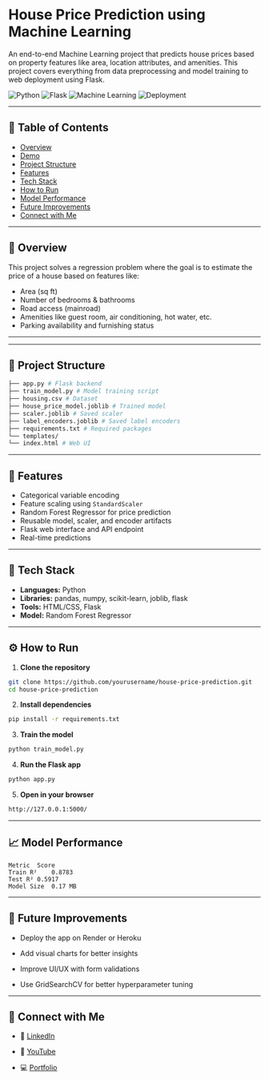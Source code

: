 # House Price Prediction using Machine Learning

An end-to-end Machine Learning project that predicts house prices based on property features like area, location attributes, and amenities. This project covers everything from data preprocessing and model training to web deployment using Flask.

![Python](https://img.shields.io/badge/Python-3.8%2B-blue?style=flat) ![Flask](https://img.shields.io/badge/Flask-2.0-lightgrey) ![Machine Learning](https://img.shields.io/badge/Machine%20Learning-RandomForest-orange) ![Deployment](https://img.shields.io/badge/Deployed-Local%20Server-green)

---

## 📌 Table of Contents

- [Overview](#overview)
- [Demo](#demo)
- [Project Structure](#project-structure)
- [Features](#features)
- [Tech Stack](#tech-stack)
- [How to Run](#how-to-run)
- [Model Performance](#model-performance)
- [Future Improvements](#future-improvements)
- [Connect with Me](#connect-with-me)

---

## 📖 Overview

This project solves a regression problem where the goal is to estimate the price of a house based on features like:

- Area (sq ft)
- Number of bedrooms & bathrooms
- Road access (mainroad)
- Amenities like guest room, air conditioning, hot water, etc.
- Parking availability and furnishing status

---
---

## 📁 Project Structure
```bash
├── app.py # Flask backend
├── train_model.py # Model training script
├── housing.csv # Dataset
├── house_price_model.joblib # Trained model
├── scaler.joblib # Saved scaler
├── label_encoders.joblib # Saved label encoders
├── requirements.txt # Required packages
└── templates/
└── index.html # Web UI
```

---

## 🚀 Features

- Categorical variable encoding
- Feature scaling using `StandardScaler`
- Random Forest Regressor for price prediction
- Reusable model, scaler, and encoder artifacts
- Flask web interface and API endpoint
- Real-time predictions

---

## 🧠 Tech Stack

- **Languages:** Python
- **Libraries:** pandas, numpy, scikit-learn, joblib, flask
- **Tools:** HTML/CSS, Flask
- **Model:** Random Forest Regressor

---

## ⚙️ How to Run

1. **Clone the repository**

```bash
git clone https://github.com/yourusername/house-price-prediction.git
cd house-price-prediction
````

2. **Install dependencies**

```bash
pip install -r requirements.txt
````

3. **Train the model**

```bash
python train_model.py
````
4. **Run the Flask app**

```bash
python app.py
````
5. **Open in your browser**

```bash
http://127.0.0.1:5000/

````

---

## 📈 Model Performance

```
Metric	Score
Train R²	0.8783
Test R²	0.5917
Model Size	0.17 MB
```

---

## 🔧 Future Improvements

- Deploy the app on Render or Heroku

- Add visual charts for better insights

- Improve UI/UX with form validations

- Use GridSearchCV for better hyperparameter tuning

---

## 🤝 Connect with Me

- 💼 [LinkedIn](https://www.linkedin.com/in/parthiv-majumdar-524046238/)

- 🧠 [YouTube](https://www.youtube.com/@parthivmajumdar6805)

- 💻 [Portfolio](https://portfolio-parthiv.vercel.app/)



